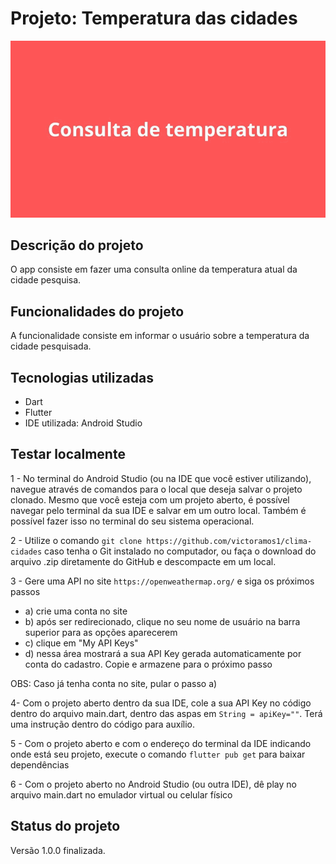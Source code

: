 <h1>Projeto: Temperatura das cidades</h1>

![App em funcionamento](imagens/consulta-temperatura.gif)

<h2>Descrição do projeto</h2>

<p>O app consiste em fazer uma consulta online da temperatura atual da cidade pesquisa.</p>

<h2>Funcionalidades do projeto</h2>

<p>A funcionalidade consiste em informar o usuário sobre a temperatura da cidade pesquisada.</p>

<h2>Tecnologias utilizadas</h2>

<ul>
    <li>Dart</li>
    <li>Flutter</li>
    <li>IDE utilizada: Android Studio</li>
</ul>

<h2>Testar localmente</h2>

<p>1 - No terminal do Android Studio (ou na IDE que você estiver utilizando), navegue através de comandos para o local que deseja salvar o projeto clonado. Mesmo que você esteja com um projeto aberto, é possível navegar pelo terminal da sua IDE e salvar em um outro local. Também é possível fazer isso no terminal do seu sistema operacional.</p>
  
<p>2 - Utilize o comando <code>git clone https://github.com/victoramos1/clima-cidades</code> caso tenha o Git instalado no computador, ou faça o download do arquivo .zip diretamente do GitHub e descompacte em um local.</p>

<p>3 - Gere uma API no site <code>https://openweathermap.org/</code> e siga os próximos passos
  <ul>
  <li>a) crie uma conta no site</li>
  <li>b) após ser redirecionado, clique no seu nome de usuário na barra superior para as opções aparecerem</li>
  <li>c) clique em "My API Keys"</li>
  <li>d) nessa área mostrará a sua API Key gerada automaticamente por conta do cadastro. Copie e armazene para o próximo passo</li>
  </ul>
  
  OBS: Caso já tenha conta no site, pular o passo a)
</p>

<p>4- Com o projeto aberto dentro da sua IDE, cole a sua API Key no código dentro do arquivo main.dart, dentro das aspas em <code>String = apiKey=""</code>. Terá uma instrução dentro do código para auxílio.</p>

<p>5 - Com o projeto aberto e com o endereço do terminal da IDE indicando onde está seu projeto, execute o comando <code>flutter pub get</code> para baixar dependências</p>

<p>6 - Com o projeto aberto no Android Studio (ou outra IDE), dê play no arquivo main.dart no emulador virtual ou celular físico</p>

<h2>Status do projeto</h2>

<p>Versão 1.0.0 finalizada.</p>



